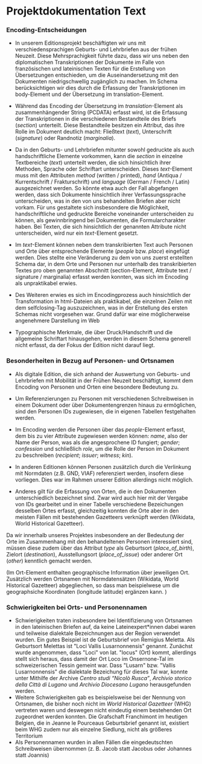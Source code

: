 # Projektdokumentation Text

### Encoding-Entscheidungen

- In unserem Editionsprojekt beschäftigten wir uns mit verschiedensprachigen Geburts- und Lehrbriefen aus der frühen Neuzeit. Diese Mehrsprachigkeit führte dazu, dass wir uns neben den diplomatischen Transkriptionen der Dokumente im Falle von französischen und lateinischen Texten für die Erstellung von Übersetzungen entschieden, um die Auseinandersetzung mit den Dokumenten niedrigschwellig zugänglich zu machen. Im Schema berücksichtigen wir dies durch die Erfassung der Transkriptionen im body-Element und der Übersetzung im translation-Element.

- Während das Encoding der Übersetzung im *translation*-Element als zusammenhängender String (PCDATA) erfasst wird, ist die Erfassung der Transkriptionen in die verschiedenen Bestandteile des Briefs (*section*) unterteilt. Diese Bestandteile besitzen ein Attribut, das ihre Rolle im Dokument deutlich macht: Fließtext (*text*), Unterschrift (*signature*) oder Randnotiz (*marginalia*).

- Da in den Geburts- und Lehrbriefen mitunter sowohl gedruckte als auch handschriftliche Elemente vorkommen, kann die *section* in einzelne Textbereiche (*text*) unterteilt werden, die sich hinsichtlich ihrer Methoden, Sprache oder Schriftart unterscheiden. Dieses *text*-Element muss mit den Attributen *method* (written / printed), *hand* (Antiqua / Kurrentschrift / Frakturschrift) und *language* (German / French / Latin) ausgezeichnet werden. So könnte etwa auch der Fall abgefangen werden, dass sich Dokumente hinsichtlich ihrer Verfassungssprache unterscheiden, was in den von uns behandelten Briefen aber nicht vorkam. Für uns gestaltete sich insbesondere die Möglichkeit, handschriftliche und gedruckte Bereiche voneinander unterscheiden zu können, als gewinnbringend bei Dokumenten, die Formularcharakter haben. Bei Texten, die sich hinsichtlich der genannten Attribute nicht unterscheiden, wird nur ein *text*-Element gesetzt.

- Im *text*-Element können neben dem transkribierten Text auch Personen und Orte über entsprechende Elemente (*people* bzw. *place*) eingefügt werden. Dies stellte eine Veränderung zu dem von uns zuerst erstellten Schema dar, in dem Orte und Personen nur unterhalb des transkribierten Textes pro oben genannten Abschnitt (section-Element, Attribute text / signature / marginalia) erfasst werden konnten, was sich im Encoding als unpraktikabel erwies.

- Des Weiteren erwies es sich im Encodingprozess auch hinsichtlich der Transformation in html-Dateien als praktikabel, die einzelnen Zeilen mit dem selfclosing-Tag <lb/> auszuzeichnen, was in der Erstellung des ersten Schemas nicht vorgesehen war. Grund dafür war eine möglicherweise angenehmere Darstellung im Web

- Typographische Merkmale, die über Druck/Handschrift und die allgemeine Schriftart hinausgehen, werden in diesem Schema generell nicht erfasst, da der Fokus der Edition nicht darauf liegt.



### Besonderheiten in Bezug auf Personen- und Ortsnamen

- Als digitale Edition, die sich anhand der Auswertung von Geburts- und Lehrbriefen mit Mobilität in der Frühen Neuzeit beschäftigt, kommt dem Encoding von Personen und Orten eine besondere Bedeutung zu.


- Um Referenzierungen zu Personen mit verschiedenen Schreibweisen in einem Dokument oder über Dokumentengrenzen hinaus zu ermöglichen, sind den Personen IDs zugewiesen, die in eigenen Tabellen festgehalten werden.

- Im Encoding werden die Personen über das *people*-Element erfasst, dem bis zu vier Attribute zugewiesen werden können: *name*, also der Name der Person, was als die angesprochene ID fungiert; *gender*; *confession* und schließlich *role*, um die Rolle der Person im Dokument zu beschreiben (*recipient*; *issuer*; *witness*; *kin*).

- In anderen Editionen können Personen zusätzlich durch die Verlinkung mit Normdaten (z.B. GND, VIAF) referenziert werden, insofern diese vorliegen. Dies war im Rahmen unserer Edition allerdings nicht möglich.

- Anderes gilt für die Erfassung von Orten, die in den Dokumenten unterschiedlich bezeichnet sind. Zwar wird auch hier mit der Vergabe von IDs gearbeitet und in einer Tabelle verschiedene Bezeichungen desselben Ortes erfasst, gleichzeitig konnten die Orte aber in den meisten Fällen mit bestehenden Gazetteers verknüpft werden (Wikidata, World Historical Gazetteer).

Da wir innerhalb unseres Projektes insbesondere an der Bedeutung der Orte im Zusammenhang mit den behandeltenen Personen interessiert sind, müssen diese zudem über das Attribut *type* als Geburtsort (*place_of_birth*), Zielort (*destination*), Ausstellungsort (*place_of_issue*) oder anderer Ort (*other*) kenntlich gemacht werden.

(Im Ort-Element enthalten geographische Information über jeweiligen Ort. Zusätzlich werden Ortsnamen mit Normdatensätzen (Wikidata, World Historical Gazetteer) abgegliechen, so dass man beispielwese um die geographsiche Koordinaten (longitude latitude) ergänzen kann. )



### Schwierigkeiten bei Orts- und Personennamen

- Schwierigkeiten traten insbesondere bei Identifizierung von Ortsnamen in den lateinischen Briefen auf, da keine Lateinexpert\*innen dabei waren und teilweise dialektale Bezeichnungen aus der Region verwendet wurden. Ein gutes Beispiel ist de Geburtsbrief von Remigius Meletta. Als Geburtsort Melettas ist "Loci Vallis Lusarnonnensis" genannt. Zunächst wurde angenommen, dass "Loci" von lat. "locus" (Ort) kommt, allerdings stellt sich heraus, dass damit der Ort Loco im Onsernone-Tal im schweizerischen Tessin gemeint war. Dass "Lusarn" bzw. "Vallis Lusarnonnensis" die dialektale Bezeichung für dieses Tal war, konnte unter Mithilfe der Archive *Centro studi “Nicolò Rusca”*, *Archivio storico della Città di Lugano* und *Archivio Diocesano Lugano* herausgefunden werden.
- Weitere Schwierigkeiten gab es beispielsweise bei der Nennung von Ortsnamen, die bisher noch nicht im *World Historical Gazetteer* (WHG) vertreten waren und deswegen nicht eindeutig einem bestehenden Ort zugeordnet werden konnten. Die Grafschaft Franchimont im heutigen Belgien, die in Jeanne le Pourceaus Geburtsbrief genannt ist, existiert beim WHG zudem nur als einzelne Siedlung, nicht als größeres Territorium
- Als Personennamen wurden in allen Fällen die eingedeutschten Schreibweisen übernommen (z. B. Jacob statt Jacobus oder Johannes statt Joannis)




